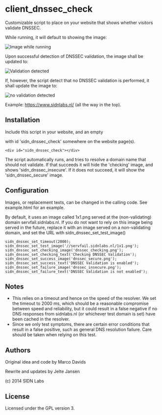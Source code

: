 client_dnssec_check
===================

Customizable script to place on your website that shows whether
visitors validate DNSSEC.

While running, it will default to showing the image:

![Image while running](dnssec_checking.png)

Upon successful detection of DNSSEC validation, the image shall be
updated to:

![Validation detected](dnssec_secure.png)

If, however, the script detect that no DNSSEC validation is performed,
it shall update the image to:

![no validation detected](dnssec_insecure.png)

Example: https://www.sidnlabs.nl/ (all the way in the top).

Installation
------------

Include this script in your website, and an empty <div> with id 
'sidn\_dnssec\_check' somewhere on the website page(s).

    <div id="sidn_dnssec_check"></div>

The script automatically runs, and tries to resolve a domain name
that should not validate. If that succeeds it will hide the
'checking' image, and shows 'sidn\_dnssec\_insecure'. If it does
not succeed, it will show the 'sidn\_dnssec\_secure' image.

Configuration
-------------

Images, or replacement texts, can be changed in the calling
code. See example.html for an example.

By default, it uses an image called 1x1.png served at the
(non-validating) domain servfail.sidnlabs.nl. If you do not want
to rely on this image being served in the future, replace it with
an image served on a non-validating domain, and set the URL with
sidn_dnssec_set_test_image()

    sidn_dnssec_set_timeout(2000);
    sidn_dnssec_set_test_image('//servfail.sidnlabs.nl/1x1.png');
    sidn_dnssec_set_checking_image('dnssec_checking.png');
    sidn_dnssec_set_checking_text('Checking DNSSEC Validation');
    sidn_dnssec_set_success_image('dnssec_secure.png');
    sidn_dnssec_set_success_text('DNSSEC Validation is enabled');
    sidn_dnssec_set_failure_image('dnssec_insecure.png');
    sidn_dnssec_set_failure_text('DNSSEC Validation is not enabled');


Notes
-----

* This relies on a timeout and hence on the speed of the resolver.
  We set the timeout to 2000 ms, which should be a reasonable
  compromise between speed and reliability, but it could result in
  a false negative if no DNS responses from sidnlabs.nl (or 
  whichever test domain is set) have been cached in the resolver.
* Since we only test symptoms, there are certain error conditions
  that result in a false positive, such as general DNS resolution
  failure. Care should be taken when relying on this test.

Authors
-------

Original idea and code by Marco Davids

Rewrite and updates by Jelte Jansen

(c) 2014 SIDN Labs

License
-------

Licensed under the GPL version 3.
